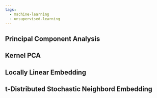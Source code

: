 ```yaml
---
tags:
  - machine-learning
  - unsupervised-learning
---
```


## Principal Component Analysis 

## Kernel PCA

## Locally Linear Embedding

## t-Distributed Stochastic Neighbord Embedding


